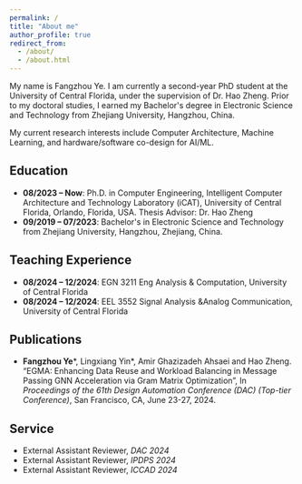 ```yaml
---
permalink: /
title: "About me"
author_profile: true
redirect_from: 
  - /about/
  - /about.html
---
```

My name is Fangzhou Ye. I am currently a second-year PhD student at the University of Central Florida, under the supervision of Dr. Hao Zheng. Prior to my doctoral studies, I earned my Bachelor's degree in Electronic Science and Technology from Zhejiang University, Hangzhou, China.

My current research interests include Computer Architecture, Machine Learning, and hardware/software co-design for AI/ML.




## Education
- **08/2023 – Now**: Ph.D. in Computer Engineering, Intelligent Computer Architecture and Technology Laboratory (iCAT), University of Central Florida, Orlando, Florida, USA. 
  Thesis Advisor: Dr. Hao Zheng
- **09/2019 – 07/2023**: Bachelor's in Electronic Science and Technology from Zhejiang University, Hangzhou, Zhejiang, China.


## Teaching Experience
- **08/2024 – 12/2024**: EGN 3211 Eng Analysis & Computation, University of Central Florida
- **08/2024 – 12/2024**: EEL 3552 Signal Analysis &Analog Communication, University of Central Florida


## Publications
- **Fangzhou Ye***, Lingxiang Yin*, Amir Ghazizadeh Ahsaei and Hao Zheng. “EGMA: Enhancing Data Reuse and Workload Balancing in Message Passing GNN Acceleration via Gram Matrix Optimization”, In *Proceedings of the 61th Design Automation Conference (DAC) (Top-tier Conference)*, San Francisco, CA, June 23-27, 2024.

## Service
- External Assistant Reviewer, *DAC 2024*
- External Assistant Reviewer, *IPDPS 2024*
- External Assistant Reviewer, *ICCAD 2024*
